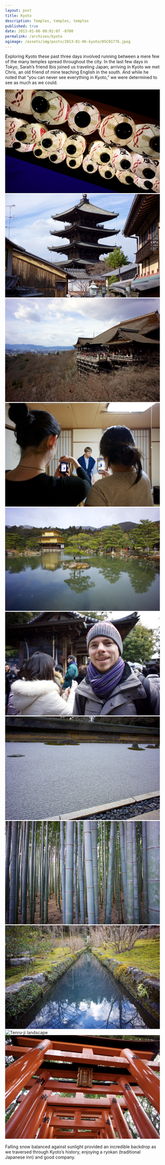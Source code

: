 ```yaml
---
layout: post
title: Kyoto
description: Temples, temples, temples
published: true
date: 2013-01-06 08:01:07 -0700
permalink: /archives/kyoto
ogimage: /assets/img/posts/2013-01-06-kyoto/DSC01776.jpeg
---
```

Exploring Kyoto these past three days involved running between a mere few of the many temples spread throughout the city. In the last few days in Tokyo, Sarah’s friend Ibis joined us traveling Japan; arriving in Kyoto we met Chris, an old friend of mine teaching English in the south. And while he noted that “you can never see everything in Kyoto,” we were determined to see as much as we could.

![Holiday lights][1]
![Pagoda at Toji Temple][2]
![Kiyomizu-dera][3]
![Chris in yukata, Sarah and Ibis photographing][4]
![Kinkaku-ju][5]
![Chris][6]
![Ryoan-ji rock garden][7]
![Bamboo forest in Arashiyama][8]
![Tenru-ji water][9]
![Tenru-ji landscape][10]
![Fushimi Inari Taisha][11]

Falling snow balanced against sunlight provided an incredible backdrop as we traversed through Kyoto’s history, enjoying a ryokan (traditional Japanese inn) and good company.

[1]: /assets/img/posts/2013-01-06-kyoto/DSC01776.jpeg
[2]: /assets/img/posts/2013-01-06-kyoto/DSC01794.jpeg
[3]: /assets/img/posts/2013-01-06-kyoto/DSC01807.jpeg
[4]: /assets/img/posts/2013-01-06-kyoto/DSC01829.jpeg
[5]: /assets/img/posts/2013-01-06-kyoto/DSC01853.jpeg
[6]: /assets/img/posts/2013-01-06-kyoto/DSC01882.jpeg
[7]: /assets/img/posts/2013-01-06-kyoto/DSC01892.jpeg
[8]: /assets/img/posts/2013-01-06-kyoto/DSC01914.jpeg
[9]: /assets/img/posts/2013-01-06-kyoto/DSC01922.jpeg
[10]: /assets/img/posts/2013-01-06-kyoto/DSC01926.jpeg
[11]: /assets/img/posts/2013-01-06-kyoto/DSC01963.jpeg
